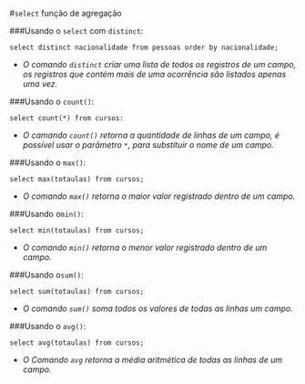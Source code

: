 #`select` função de agregação

###Usando o ` select ` com `distinct`:

`select distinct nacionalidade from pessoas order by nacionalidade;` 

* *O comando ` distinct ` criar uma lista de todos os registros de um campo, os registros 
  que contém mais de uma ocorrência são listados apenas uma vez.*

###Usando o `count()`:

`select count(*) from cursos:`

 * *O camando `count()` retorna a quantidade de linhas de um campo, é possível usar 
   o parâmetro `*`, para substituir o nome de um campo.*

###Usando o `max()`:

`select max(totaulas) from cursos;`

* *O comando `max()` retorna o maior valor registrado dentro de um campo.*

###Usando o`min()`:

`select min(totaulas) from cursos;`

* *O comando `min()` retorna o menor valor registrado dentro de um campo.*

###Usando o`sum()`:

`select sum(totaulas) from cursos;` 

* *O comando `sum()` soma todos os valores de todas as linhas um campo.*

###Usando o `avg()`:

`select avg(totaulas) from cursos;`

 * *O Comando `avg` retorna a média aritmética de todas as linhas de um campo.*